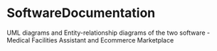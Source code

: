 # SoftwareDocumentation

UML diagrams and Entity-relationship diagrams of the two software - Medical Facilities Assistant and Ecommerce Marketplace
